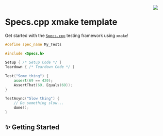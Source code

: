 <img src="https://raw.githubusercontent.com/mrowrpurr/Specs.cpp/main/Resources/Images/Logo_400.png" align="right">

# Specs.cpp xmake template

Get started with the [`Specs.cpp`][specs] testing framework using `xmake`!

```cpp
#define spec_name My_Tests
 
#include <Specs.h>
 
Setup { /* Setup Code */ }
Teardown { /* Teardown Code */ }
 
Test("Some thing") {
    assert(69 == 420);
    AssertThat(69, Equals(69));
}
 
TestAsync("Slow thing") {
    // Do something slow...
    done();
}
```

## ✨ Getting Started

[specs]: https://specs.tools/
